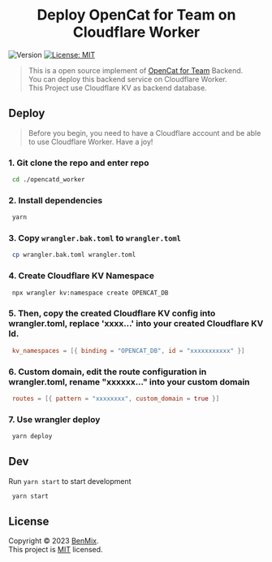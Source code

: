<h1 align="center">Deploy OpenCat for Team on Cloudflare Worker</h1>
<p>
  <img alt="Version" src="https://img.shields.io/badge/version-1.0.0-blue.svg?cacheSeconds=2592000" />
  <a href="/LICENSE.md" target="_blank">
    <img alt="License: MIT" src="https://img.shields.io/badge/License-MIT-yellow.svg" />
  </a>
</p>

> This is a open source implement of [OpenCat for Team](https://opencat.app/) Backend. <br />
> You can deploy this backend service on Cloudflare Worker. <br />
> This Project use Cloudflare KV as backend database. 

## Deploy
>Before you begin, you need to have a Cloudflare account and be able to use Cloudflare Worker. Have a joy!
### 1. Git clone the repo and enter repo
```sh
 cd ./opencatd_worker
```
### 2. Install dependencies
```sh
 yarn
```
### 3. Copy `wrangler.bak.toml` to `wrangler.toml`
```sh
 cp wrangler.bak.toml wrangler.toml
```
### 4. Create Cloudflare KV Namespace 
```sh
 npx wrangler kv:namespace create OPENCAT_DB
```
### 5. Then, copy the created Cloudflare KV config into wrangler.toml, replace 'xxxx...' into your created Cloudflare KV Id.
```toml
 kv_namespaces = [{ binding = "OPENCAT_DB", id = "xxxxxxxxxxx" }]
```

### 6. Custom domain, edit the route configuration in wrangler.toml, rename "xxxxxx..." into your custom domain
```toml
 routes = [{ pattern = "xxxxxxxx", custom_domain = true }]
```


### 7. Use wrangler deploy
```sh
 yarn deploy
```


## Dev
Run `yarn start` to start development
```sh
 yarn start
```

## License

Copyright © 2023 [BenMix](https://github.com/C-Dao).<br />
This project is [MIT](./LICENSE) licensed.
